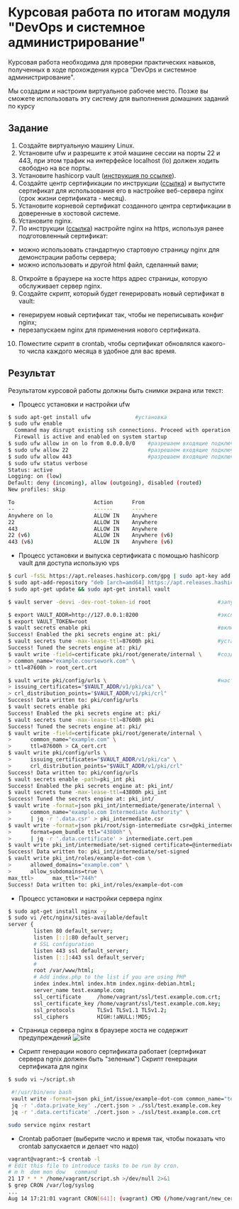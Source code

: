 # Курсовая работа по итогам модуля "DevOps и системное администрирование"

Курсовая работа необходима для проверки практических навыков, полученных в ходе прохождения курса "DevOps и системное администрирование".

Мы создадим и настроим виртуальное рабочее место. Позже вы сможете использовать эту систему для выполнения домашних заданий по курсу

## Задание

1. Создайте виртуальную машину Linux.
2. Установите ufw и разрешите к этой машине сессии на порты 22 и 443, при этом трафик на интерфейсе localhost (lo) должен ходить свободно на все порты.
3. Установите hashicorp vault ([инструкция по ссылке](https://learn.hashicorp.com/tutorials/vault/getting-started-install?in=vault/getting-started#install-vault)).
4. Cоздайте центр сертификации по инструкции ([ссылка](https://learn.hashicorp.com/tutorials/vault/pki-engine?in=vault/secrets-management)) и выпустите сертификат для использования его в настройке веб-сервера nginx (срок жизни сертификата - месяц).
5. Установите корневой сертификат созданного центра сертификации в доверенные в хостовой системе.
6. Установите nginx.
7. По инструкции ([ссылка](https://nginx.org/en/docs/http/configuring_https_servers.html)) настройте nginx на https, используя ранее подготовленный сертификат:
  - можно использовать стандартную стартовую страницу nginx для демонстрации работы сервера;
  - можно использовать и другой html файл, сделанный вами;
8. Откройте в браузере на хосте https адрес страницы, которую обслуживает сервер nginx.
9. Создайте скрипт, который будет генерировать новый сертификат в vault:
  - генерируем новый сертификат так, чтобы не переписывать конфиг nginx;
  - перезапускаем nginx для применения нового сертификата.
10. Поместите скрипт в crontab, чтобы сертификат обновлялся какого-то числа каждого месяца в удобное для вас время.

## Результат

Результатом курсовой работы должны быть снимки экрана или текст:

- Процесс установки и настройки ufw
```bash
$ sudo apt-get install ufw              #установка
$ sudo ufw enable
  Command may disrupt existing ssh connections. Proceed with operation (y|n)? y
  Firewall is active and enabled on system startup
$ sudo ufw allow in on lo from 0.0.0.0/0    #разрешаем входящие подключения на localhost
$ sudo ufw allow 22                         #разрешаем входящие подключения по любому порту 22
$ sudo ufw allow 443                        #разрешаем входящие подключения по любому порту 443
$ sudo ufw status verbose
Status: active
Logging: on (low)
Default: deny (incoming), allow (outgoing), disabled (routed)
New profiles: skip

To                         Action      From
--                         ------      ----
Anywhere on lo             ALLOW IN    Anywhere                  
22                         ALLOW IN    Anywhere                  
443                        ALLOW IN    Anywhere                  
22 (v6)                    ALLOW IN    Anywhere (v6)             
443 (v6)                   ALLOW IN    Anywhere (v6) 
```
- Процесс установки и выпуска сертификата с помощью hashicorp vault
для доступа использую vps
```bash
$ curl -fsSL https://apt.releases.hashicorp.com/gpg | sudo apt-key add -                                  #устанавливаем hashicorp vault
$ sudo apt-add-repository "deb [arch=amd64] https://apt.releases.hashicorp.com $(lsb_release -cs) main"
$ sudo apt-get update && sudo apt-get install vault

$ vault server -devvi -dev-root-token-id root                     #запускаем сервер vault в отдельной сессии

$ export VAULT_ADDR=http://127.0.0.1:8200                         #экспортируем переменные сред для адреса севрера хранилища и для проверки подлинности
$ export VAULT_TOKEN=root
$ vault secrets enable pki                                        #включем механизм pki
Success! Enabled the pki secrets engine at: pki/
$ vault secrets tune -max-lease-ttl=87600h pki                    #устаналиваем максимальное время выдачи сертификатов месяц
Success! Tuned the secrets engine at: pki/
$ vault write -field=certificate pki/root/generate/internal \     #создаем корневой сертификат, сохраняем как root_cert.crt
> common_name="example.coursework.com" \
> ttl=87600h > root_cert.crt

$ vault write pki/config/urls \                                   #настраиваем URL-адреса центра сертификации и CRL
> issuing_certificates="$VAULT_ADDR/v1/pki/ca" \
> crl_distribution_points="$VAULT_ADDR/v1/pki/crl"
Success! Data written to: pki/config/urls
$ vault secrets enable pki
Success! Enabled the pki secrets engine at: pki/
$ vault secrets tune -max-lease-ttl=87600h pki
Success! Tuned the secrets engine at: pki/
$ vault write -field=certificate pki/root/generate/internal \
>      common_name="example.com" \
>      ttl=87600h > CA_cert.crt
$ vault write pki/config/urls \
>      issuing_certificates="$VAULT_ADDR/v1/pki/ca" \
>      crl_distribution_points="$VAULT_ADDR/v1/pki/crl"
Success! Data written to: pki/config/urls
$ vault secrets enable -path=pki_int pki
Success! Enabled the pki secrets engine at: pki_int/
$ vault secrets tune -max-lease-ttl=43800h pki_int
Success! Tuned the secrets engine at: pki_int/
$ vault write -format=json pki_int/intermediate/generate/internal \
>      common_name="example.com Intermediate Authority" \
>      | jq -r '.data.csr' > pki_intermediate.csr
$ vault write -format=json pki/root/sign-intermediate csr=@pki_intermediate.csr \
>      format=pem_bundle ttl="43800h" \
>      | jq -r '.data.certificate' > intermediate.cert.pem
$ vault write pki_int/intermediate/set-signed certificate=@intermediate.cert.pem
Success! Data written to: pki_int/intermediate/set-signed
$ vault write pki_int/roles/example-dot-com \
>      allowed_domains="example.com" \
>      allow_subdomains=true \
max_ttl>      max_ttl="744h"
Success! Data written to: pki_int/roles/example-dot-com
```

- Процесс установки и настройки сервера nginx
```bash
$ sudo apt-get install nginx -y
$ sudo vi /etc/nginx/sites-available/default
server {
        listen 80 default_server;
        listen [::]:80 default_server;
        # SSL configuration
        listen 443 ssl default_server;
        listen [::]:443 ssl default_server;
        #
        root /var/www/html;
        # Add index.php to the list if you are using PHP
        index index.html index.htm index.nginx-debian.html;
        server_name test.example.com;
        ssl_certificate     /home/vagrant/ssl/test.example.com.crt;
        ssl_certificate_key /home/vagrant/ssl/test.example.com.key;
        ssl_protocols       TLSv1 TLSv1.1 TLSv1.2;
        ssl_ciphers         HIGH:!aNULL:!MD5;
```
- Страница сервера nginx в браузере хоста не содержит предупреждений 
![site](pics/pic_1.jpg)

- Скрипт генерации нового сертификата работает (сертификат сервера ngnix должен быть "зеленым")
Скрипт генерации сертификата для nginx
```bash
$ sudo vi ~/script.sh

 #!/usr/bin/env bash
 vault write -format=json pki_int/issue/example-dot-com common_name="test.example.com" ttl="744h" > cert.json
 jq -r '.data.private_key' ./cert.json > ./ssl/test.example.com.key
 jq -r '.data.certificate' ./cert.json > ./ssl/test.example.com.crt

sudo service nginx restart
```
- Crontab работает (выберите число и время так, чтобы показать что crontab запускается и делает что надо)
```bash
vagrant@vagrant:~$ crontab -l
# Edit this file to introduce tasks to be run by cron.
# m h  dom mon dow   command
21 17 * * * /home/vagrant/script.sh >/dev/null 2>&1
$ grep CRON /var/log/syslog
...
Aug 14 17:21:01 vagrant CRON[641]: (vagrant) CMD (/home/vagrant/new_cert.sh >/dev/null 2>&1)
```